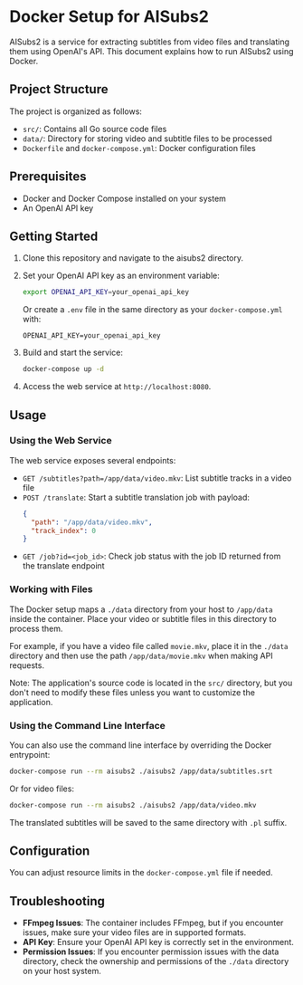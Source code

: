 # Docker Setup for AISubs2

AISubs2 is a service for extracting subtitles from video files and translating them using OpenAI's API. This document explains how to run AISubs2 using Docker.

## Project Structure

The project is organized as follows:
- `src/`: Contains all Go source code files
- `data/`: Directory for storing video and subtitle files to be processed
- `Dockerfile` and `docker-compose.yml`: Docker configuration files

## Prerequisites

- Docker and Docker Compose installed on your system
- An OpenAI API key

## Getting Started

1. Clone this repository and navigate to the aisubs2 directory.

2. Set your OpenAI API key as an environment variable:

   ```bash
   export OPENAI_API_KEY=your_openai_api_key
   ```

   Or create a `.env` file in the same directory as your `docker-compose.yml` with:

   ```
   OPENAI_API_KEY=your_openai_api_key
   ```

3. Build and start the service:

   ```bash
   docker-compose up -d
   ```

4. Access the web service at `http://localhost:8080`.

## Usage

### Using the Web Service

The web service exposes several endpoints:

- `GET /subtitles?path=/app/data/video.mkv`: List subtitle tracks in a video file
- `POST /translate`: Start a subtitle translation job with payload:
  ```json
  {
    "path": "/app/data/video.mkv", 
    "track_index": 0
  }
  ```
- `GET /job?id=<job_id>`: Check job status with the job ID returned from the translate endpoint

### Working with Files

The Docker setup maps a `./data` directory from your host to `/app/data` inside the container. Place your video or subtitle files in this directory to process them.

For example, if you have a video file called `movie.mkv`, place it in the `./data` directory and then use the path `/app/data/movie.mkv` when making API requests.

Note: The application's source code is located in the `src/` directory, but you don't need to modify these files unless you want to customize the application.

### Using the Command Line Interface

You can also use the command line interface by overriding the Docker entrypoint:

```bash
docker-compose run --rm aisubs2 ./aisubs2 /app/data/subtitles.srt
```

Or for video files:

```bash
docker-compose run --rm aisubs2 ./aisubs2 /app/data/video.mkv
```

The translated subtitles will be saved to the same directory with `.pl` suffix.

## Configuration

You can adjust resource limits in the `docker-compose.yml` file if needed.

## Troubleshooting

- **FFmpeg Issues**: The container includes FFmpeg, but if you encounter issues, make sure your video files are in supported formats.
- **API Key**: Ensure your OpenAI API key is correctly set in the environment.
- **Permission Issues**: If you encounter permission issues with the data directory, check the ownership and permissions of the `./data` directory on your host system.